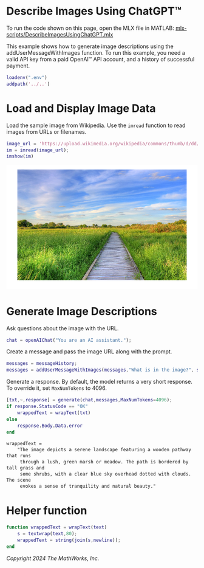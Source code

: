 
# Describe Images Using ChatGPT™

To run the code shown on this page, open the MLX file in MATLAB: [mlx-scripts/DescribeImagesUsingChatGPT.mlx](mlx-scripts/DescribeImagesUsingChatGPT.mlx) 

This example shows how to generate image descriptions using the addUserMessageWithImages function. To run this example, you need a valid API key from a paid OpenAI™ API account, and a history of successful payment.

```matlab
loadenv(".env")
addpath('../..')
```
# Load and Display Image Data

Load the sample image from Wikipedia. Use the `imread` function to read images from URLs or filenames.

```matlab
image_url = 'https://upload.wikimedia.org/wikipedia/commons/thumb/d/dd/Gfp-wisconsin-madison-the-nature-boardwalk.jpg/2560px-Gfp-wisconsin-madison-the-nature-boardwalk.jpg';
im = imread(image_url);
imshow(im)
```

![figure_0.png](DescribeImagesUsingChatGPT_media/figure_0.png)
# Generate Image Descriptions

Ask questions about the image with the URL.

```matlab
chat = openAIChat("You are an AI assistant."); 
```

Create a message and pass the image URL along with the prompt.

```matlab
messages = messageHistory;
messages = addUserMessageWithImages(messages,"What is in the image?", string(image_url));
```

Generate a response. By default, the model returns a very short response. To override it, set `MaxNumTokens` to 4096. 

```matlab
[txt,~,response] = generate(chat,messages,MaxNumTokens=4096);
if response.StatusCode == "OK"
    wrappedText = wrapText(txt)
else
    response.Body.Data.error
end
```

```matlabTextOutput
wrappedText = 
    "The image depicts a serene landscape featuring a wooden pathway that runs 
     through a lush, green marsh or meadow. The path is bordered by tall grass and 
     some shrubs, with a clear blue sky overhead dotted with clouds. The scene 
     evokes a sense of tranquility and natural beauty."

```
# Helper function
```matlab
function wrappedText = wrapText(text)
    s = textwrap(text,80);
    wrappedText = string(join(s,newline));
end
```

*Copyright 2024 The MathWorks, Inc.*

